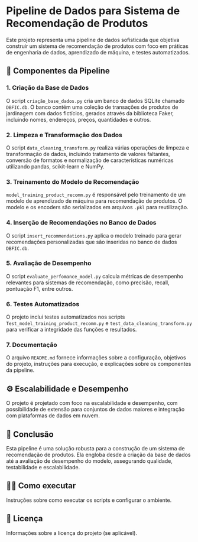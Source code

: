 # Pipeline de Dados para Sistema de Recomendação de Produtos

Este projeto representa uma pipeline de dados sofisticada que objetiva construir um sistema de recomendação de produtos com foco em práticas de engenharia de dados, aprendizado de máquina, e testes automatizados.

## 🧱 Componentes da Pipeline

### 1. Criação da Base de Dados

O script `criação_base_dados.py` cria um banco de dados SQLite chamado `DBFIC.db`. O banco contém uma coleção de transações de produtos de jardinagem com dados fictícios, gerados através da biblioteca Faker, incluindo nomes, endereços, preços, quantidades e outros.

### 2. Limpeza e Transformação dos Dados

O script `data_cleaning_transform.py` realiza várias operações de limpeza e transformação de dados, incluindo tratamento de valores faltantes, conversão de formatos e normalização de características numéricas utilizando pandas, scikit-learn e NumPy.

### 3. Treinamento do Modelo de Recomendação

`model_training_product_recomm.py` é responsável pelo treinamento de um modelo de aprendizado de máquina para recomendação de produtos. O modelo e os encoders são serializados em arquivos `.pkl` para reutilização.

### 4. Inserção de Recomendações no Banco de Dados

O script `insert_recommendations.py` aplica o modelo treinado para gerar recomendações personalizadas que são inseridas no banco de dados `DBFIC.db`.

### 5. Avaliação de Desempenho

O script `evaluate_perfomance_model.py` calcula métricas de desempenho relevantes para sistemas de recomendação, como precisão, recall, pontuação F1, entre outros.

### 6. Testes Automatizados

O projeto inclui testes automatizados nos scripts `Test_model_training_product_recomm.py` e `test_data_cleaning_transform.py` para verificar a integridade das funções e resultados.

### 7. Documentação

O arquivo `README.md` fornece informações sobre a configuração, objetivos do projeto, instruções para execução, e explicações sobre os componentes da pipeline.

## ⚙️ Escalabilidade e Desempenho

O projeto é projetado com foco na escalabilidade e desempenho, com possibilidade de extensão para conjuntos de dados maiores e integração com plataformas de dados em nuvem.

## 🚀 Conclusão

Esta pipeline é uma solução robusta para a construção de um sistema de recomendação de produtos. Ela engloba desde a criação da base de dados até a avaliação de desempenho do modelo, assegurando qualidade, testabilidade e escalabilidade.

## 👨‍💻 Como executar

Instruções sobre como executar os scripts e configurar o ambiente.

## 📝 Licença

Informações sobre a licença do projeto (se aplicável).

